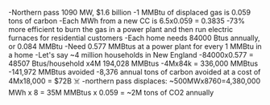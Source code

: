 -Northern pass 1090 MW, $1.6 billion
-1 MMBtu of displaced gas is 0.059 tons of carbon
-Each MWh from a new CC is 6.5x0.059 = 0.3835
-73% more efficient to burn the gas in a power plant and then run electric furnaces for residential customers
-Each home needs 84000 Btus annually, or 0.084 MMBtu
-Need 0.577 MMBtus at a power plant for every 1 MMBtu in a home
-Let's say ~4 million households in New England 
-84000x0.577 = 48507 Btus/household x4M
194,028 MMBtus
-4Mx84k = 336,000 MMBtus
-141,972 MMBtus avoided 
-8,376 annual tons of carbon avoided at a cost of 4Mx18,000 = $72B ☠️
-northern pass displaces: ~500MWx8760=4,380,000 MWh x 8 = 35M MMBtus x 0.059 = ~2M tons of CO2 annually 




